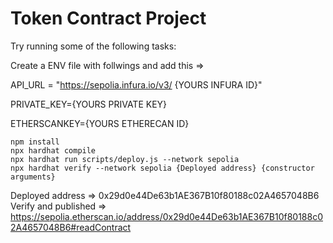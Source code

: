 # Token Contract Project

Try running some of the following tasks:

Create a ENV file with follwings and add this =>

API_URL = "https://sepolia.infura.io/v3/ {YOURS INFURA ID}"

PRIVATE_KEY={YOURS PRIVATE KEY}

ETHERSCANKEY={YOURS ETHERECAN ID}

```shell
npm install
npx hardhat compile
npx hardhat run scripts/deploy.js --network sepolia
npx hardhat verify --network sepolia {Deployed address} {constructor arguments}
```
Deployed address => 0x29d0e44De63b1AE367B10f80188c02A4657048B6
Verify and published => https://sepolia.etherscan.io/address/0x29d0e44De63b1AE367B10f80188c02A4657048B6#readContract
